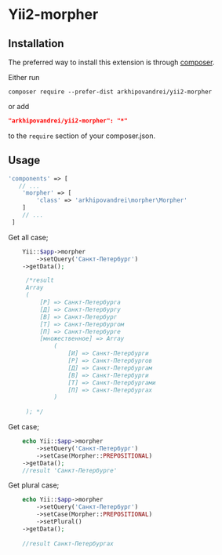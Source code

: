 # Yii2-morpher

Installation
------------

The preferred way to install this extension is through [composer](http://getcomposer.org/download/).

Either run

```
composer require --prefer-dist arkhipovandrei/yii2-morpher
```

or add

```json
"arkhipovandrei/yii2-morpher": "*"
```

to the `require` section of your composer.json.

 ## Usage
 
 
```php
'components' => [
   // ...
    'morpher' => [
        'class' => 'arkhipovandrei\morpher\Morpher'
    ]
    // ...
 ]
 ```

Get all case; 
```php
    Yii::$app->morpher
        ->setQuery('Санкт-Петербург')
    ->getData();

     /*result 
     Array
     (
         [Р] => Санкт-Петербурга
         [Д] => Санкт-Петербургу
         [В] => Санкт-Петербург
         [Т] => Санкт-Петербургом
         [П] => Санкт-Петербурге
         [множественное] => Array
             (
                 [И] => Санкт-Петербурги
                 [Р] => Санкт-Петербургов
                 [Д] => Санкт-Петербургам
                 [В] => Санкт-Петербурги
                 [Т] => Санкт-Петербургами
                 [П] => Санкт-Петербургах
             )
     
     ); */
 ```
 
 
Get case; 
```php
    echo Yii::$app->morpher
        ->setQuery('Санкт-Петербург')
        ->setCase(Morpher::PREPOSITIONAL)
    ->getData();
    //result 'Санкт-Петербурге'
 ```

Get plural case; 
```php
    echo Yii::$app->morpher
        ->setQuery('Санкт-Петербург')
        ->setCase(Morpher::PREPOSITIONAL)
        ->setPlural()
    ->getData();
    
    //result Санкт-Петербургах
 ```


